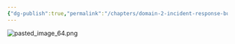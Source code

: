 ```yaml
---
{"dg-publish":true,"permalink":"/chapters/domain-2-incident-response-business-continuity-and-disaster-recovery-concepts/domain-2-incident-response-business-continuity-and-disaster-recovery-concepts/2-1-domain-2-intro/","noteIcon":""}
---
```



![pasted_image_64.png](/img/user/pasted_image_64.png)